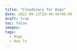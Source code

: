 ```yaml
---
title: "Cloudinary for Hugo"
date: 2022-08-13T10:40:49+09:00
draft: true
toc: false
images:
tags:
  - Hugo
  - How To
---
```


#
